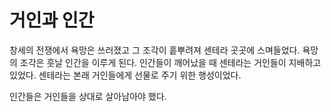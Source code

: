 # 거인과 인간

창세의 전쟁에서 욕망은 쓰러졌고 그 조각이 흩뿌려져 센테라 곳곳에 스며들었다. 욕망의 조각은 훗날 인간을 이루게 된다. 인간들이 깨어났을 때 센테라는 거인들이 지배하고 있었다. 센테라는 본래 거인들에게 선물로 주기 위한 행성이었다.

인간들은 거인들을 상대로 살아남아야 했다.